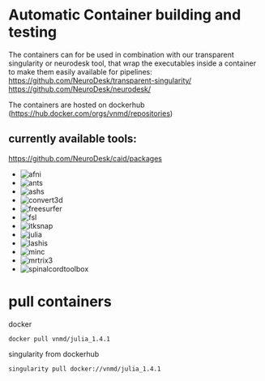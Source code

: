 # Automatic Container building and testing

The containers can for be used in combination with our transparent singularity or neurodesk tool, that wrap the executables inside a container to make them easily available for pipelines:
https://github.com/NeuroDesk/transparent-singularity/
https://github.com/NeuroDesk/neurodesk/

The containers are hosted on dockerhub (https://hub.docker.com/orgs/vnmd/repositories)

## currently available tools:
https://github.com/NeuroDesk/caid/packages
* ![afni](https://github.com/NeuroDesk/caid/workflows/afni/badge.svg)
* ![ants](https://github.com/NeuroDesk/caid/workflows/ants/badge.svg)
* ![ashs](https://github.com/NeuroDesk/caid/workflows/ashs/badge.svg)
* ![convert3d](https://github.com/NeuroDesk/caid/workflows/convert3D/badge.svg)
* ![freesurfer](https://github.com/NeuroDesk/caid/workflows/freesurfer/badge.svg)
* ![fsl](https://github.com/NeuroDesk/caid/workflows/fsl/badge.svg)
* ![itksnap](https://github.com/NeuroDesk/caid/workflows/itksnap/badge.svg)
* ![julia](https://github.com/NeuroDesk/caid/workflows/julia/badge.svg)
* ![lashis](https://github.com/NeuroDesk/caid/workflows/lashis/badge.svg)
* ![minc](https://github.com/NeuroDesk/caid/workflows/minc/badge.svg)
* ![mrtrix3](https://github.com/NeuroDesk/caid/workflows/mrtrix3/badge.svg)
* ![spinalcordtoolbox](https://github.com/NeuroDesk/caid/workflows/spinalcordtoolbox/badge.svg)


# pull containers
docker
```
docker pull vnmd/julia_1.4.1
```

singularity from dockerhub
```
singularity pull docker://vnmd/julia_1.4.1
```
